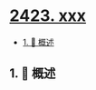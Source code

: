 # [2423. xxx](https://github.com/Tdahuyou/TNotes.leetcode/tree/main/notes/2423.%20xxx)

<!-- region:toc -->

- [1. 📝 概述](#1--概述)

<!-- endregion:toc -->

## 1. 📝 概述
